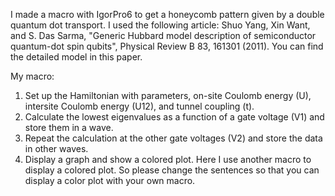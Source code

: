 I made a macro with IgorPro6 to get a honeycomb pattern given by a double quantum dot transport. I used the following article:
Shuo Yang, Xin Want, and S. Das Sarma, "Generic Hubbard model description of semiconductor quantum-dot spin qubits", Physical Review B 83, 161301 (2011).
You can find the detailed model in this paper.

My macro:
1. Set up the Hamiltonian with parameters, on-site Coulomb energy (U), intersite Coulomb energy (U12), and tunnel coupling (t).
2. Calculate the lowest eigenvalues as a function of a gate voltage (V1) and store them in a wave.
3. Repeat the calculation at the other gate voltages (V2) and store the data in other waves.
4. Display a graph and show a colored plot. Here I use another macro to display a colored plot. So please change the sentences so that you can display a color plot with your own macro.
